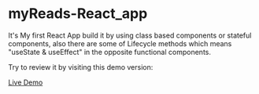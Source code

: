 # myReads-React_app

 It's My first React App build it by using class based components or stateful components, also there are some of  Lifecycle methods which means "useState & useEffect" in the opposite functional components.
 
Try to review it by visiting this demo version:

[Live Demo](https://my-reads-react-app.vercel.app/)
